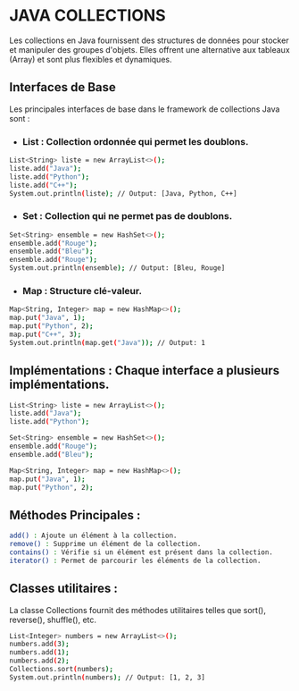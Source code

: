 # JAVA COLLECTIONS

Les collections en Java fournissent des structures de données pour stocker et manipuler des groupes d'objets. Elles offrent une alternative aux tableaux (Array) et sont plus flexibles et dynamiques.

## Interfaces de Base

Les principales interfaces de base dans le framework de collections Java sont :

- ### List : Collection ordonnée qui permet les doublons.

```bash
List<String> liste = new ArrayList<>();
liste.add("Java");
liste.add("Python");
liste.add("C++");
System.out.println(liste); // Output: [Java, Python, C++]
```

- ### Set : Collection qui ne permet pas de doublons.

```bash
Set<String> ensemble = new HashSet<>();
ensemble.add("Rouge");
ensemble.add("Bleu");
ensemble.add("Rouge");
System.out.println(ensemble); // Output: [Bleu, Rouge]
```

- ### Map : Structure clé-valeur.

```bash
Map<String, Integer> map = new HashMap<>();
map.put("Java", 1);
map.put("Python", 2);
map.put("C++", 3);
System.out.println(map.get("Java")); // Output: 1
```

## Implémentations : Chaque interface a plusieurs implémentations.

```bash
List<String> liste = new ArrayList<>();
liste.add("Java");
liste.add("Python");

```

```bash
Set<String> ensemble = new HashSet<>();
ensemble.add("Rouge");
ensemble.add("Bleu");

```

```bash
Map<String, Integer> map = new HashMap<>();
map.put("Java", 1);
map.put("Python", 2);

```

## Méthodes Principales :

```bash
add() : Ajoute un élément à la collection.
remove() : Supprime un élément de la collection.
contains() : Vérifie si un élément est présent dans la collection.
iterator() : Permet de parcourir les éléments de la collection.
```

## Classes utilitaires :

La classe Collections fournit des méthodes utilitaires telles que sort(), reverse(), shuffle(), etc.

```bash
List<Integer> numbers = new ArrayList<>();
numbers.add(3);
numbers.add(1);
numbers.add(2);
Collections.sort(numbers);
System.out.println(numbers); // Output: [1, 2, 3]

```
